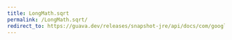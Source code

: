 ```yaml
---
title: LongMath.sqrt
permalink: /LongMath.sqrt/
redirect_to: https://guava.dev/releases/snapshot-jre/api/docs/com/google/common/math/LongMath.html#sqrt-long-java.math.RoundingMode-
---
```

